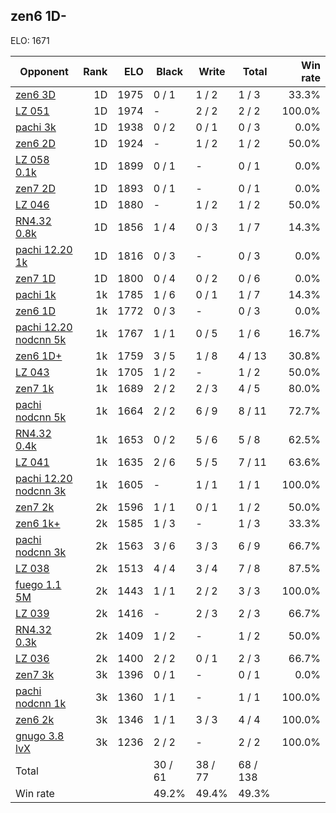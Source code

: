 ## zen6 1D- ##

ELO: 1671

Opponent | Rank | ELO | Black | Write | Total | Win rate
---------|-----:|----:|-------|-------|-------|-------:
[zen6 3D](zen6%203D.md) | 1D | 1975 | 0 / 1 | 1 / 2 | 1 / 3 | 33.3%
[LZ 051](LZ%20051.md) | 1D | 1974 | - | 2 / 2 | 2 / 2 | 100.0%
[pachi 3k](pachi%203k.md) | 1D | 1938 | 0 / 2 | 0 / 1 | 0 / 3 | 0.0%
[zen6 2D](zen6%202D.md) | 1D | 1924 | - | 1 / 2 | 1 / 2 | 50.0%
[LZ 058 0.1k](LZ%20058%200.1k.md) | 1D | 1899 | 0 / 1 | - | 0 / 1 | 0.0%
[zen7 2D](zen7%202D.md) | 1D | 1893 | 0 / 1 | - | 0 / 1 | 0.0%
[LZ 046](LZ%20046.md) | 1D | 1880 | - | 1 / 2 | 1 / 2 | 50.0%
[RN4.32 0.8k](RN4.32%200.8k.md) | 1D | 1856 | 1 / 4 | 0 / 3 | 1 / 7 | 14.3%
[pachi 12.20 1k](pachi%2012.20%201k.md) | 1D | 1816 | 0 / 3 | - | 0 / 3 | 0.0%
[zen7 1D](zen7%201D.md) | 1D | 1800 | 0 / 4 | 0 / 2 | 0 / 6 | 0.0%
[pachi 1k](pachi%201k.md) | 1k | 1785 | 1 / 6 | 0 / 1 | 1 / 7 | 14.3%
[zen6 1D](zen6%201D.md) | 1k | 1772 | 0 / 3 | - | 0 / 3 | 0.0%
[pachi 12.20 nodcnn 5k](pachi%2012.20%20nodcnn%205k.md) | 1k | 1767 | 1 / 1 | 0 / 5 | 1 / 6 | 16.7%
[zen6 1D+](zen6%201D+.md) | 1k | 1759 | 3 / 5 | 1 / 8 | 4 / 13 | 30.8%
[LZ 043](LZ%20043.md) | 1k | 1705 | 1 / 2 | - | 1 / 2 | 50.0%
[zen7 1k](zen7%201k.md) | 1k | 1689 | 2 / 2 | 2 / 3 | 4 / 5 | 80.0%
[pachi nodcnn 5k](pachi%20nodcnn%205k.md) | 1k | 1664 | 2 / 2 | 6 / 9 | 8 / 11 | 72.7%
[RN4.32 0.4k](RN4.32%200.4k.md) | 1k | 1653 | 0 / 2 | 5 / 6 | 5 / 8 | 62.5%
[LZ 041](LZ%20041.md) | 1k | 1635 | 2 / 6 | 5 / 5 | 7 / 11 | 63.6%
[pachi 12.20 nodcnn 3k](pachi%2012.20%20nodcnn%203k.md) | 1k | 1605 | - | 1 / 1 | 1 / 1 | 100.0%
[zen7 2k](zen7%202k.md) | 2k | 1596 | 1 / 1 | 0 / 1 | 1 / 2 | 50.0%
[zen6 1k+](zen6%201k+.md) | 2k | 1585 | 1 / 3 | - | 1 / 3 | 33.3%
[pachi nodcnn 3k](pachi%20nodcnn%203k.md) | 2k | 1563 | 3 / 6 | 3 / 3 | 6 / 9 | 66.7%
[LZ 038](LZ%20038.md) | 2k | 1513 | 4 / 4 | 3 / 4 | 7 / 8 | 87.5%
[fuego 1.1 5M](fuego%201.1%205M.md) | 2k | 1443 | 1 / 1 | 2 / 2 | 3 / 3 | 100.0%
[LZ 039](LZ%20039.md) | 2k | 1416 | - | 2 / 3 | 2 / 3 | 66.7%
[RN4.32 0.3k](RN4.32%200.3k.md) | 2k | 1409 | 1 / 2 | - | 1 / 2 | 50.0%
[LZ 036](LZ%20036.md) | 2k | 1400 | 2 / 2 | 0 / 1 | 2 / 3 | 66.7%
[zen7 3k](zen7%203k.md) | 3k | 1396 | 0 / 1 | - | 0 / 1 | 0.0%
[pachi nodcnn 1k](pachi%20nodcnn%201k.md) | 3k | 1360 | 1 / 1 | - | 1 / 1 | 100.0%
[zen6 2k](zen6%202k.md) | 3k | 1346 | 1 / 1 | 3 / 3 | 4 / 4 | 100.0%
[gnugo 3.8 lvX](gnugo%203.8%20lvX.md) | 3k | 1236 | 2 / 2 | - | 2 / 2 | 100.0%
Total | | | 30 / 61 | 38 / 77 | 68 / 138 | 
Win rate| | | 49.2% | 49.4% | 49.3% | 
